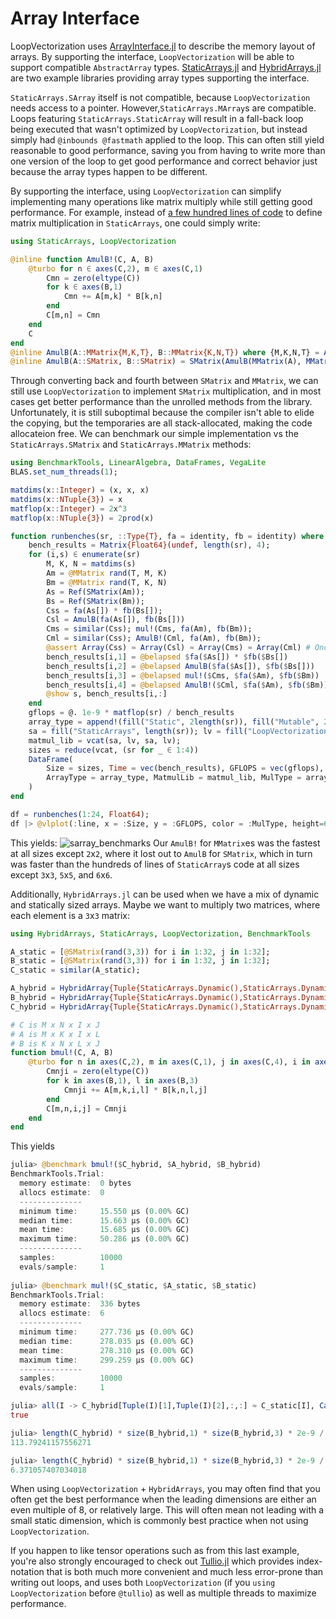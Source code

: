 

# Array Interface

LoopVectorization uses [ArrayInterface.jl](https://github.com/SciML/ArrayInterface.jl) to describe the memory layout of arrays. By supporting the interface, `LoopVectorization` will be able to support compatible `AbstractArray` types.
[StaticArrays.jl](https://github.com/JuliaArrays/StaticArrays.jl) and [HybridArrays.jl](https://github.com/mateuszbaran/HybridArrays.jl) are two example libraries providing array types supporting the interface.

`StaticArrays.SArray` itself is not compatible, because `LoopVectorization` needs access to a pointer. However,`StaticArrays.MArray`s are compatible. Loops featuring `StaticArrays.StaticArray` will result in a fall-back loop being executed
that wasn't optimized by `LoopVectorization`, but instead simply had `@inbounds @fastmath` applied to the loop. This can often still yield reasonable to good performance, saving you from having to write more than one version of the loop
to get good performance and correct behavior just because the array types happen to be different.

By supporting the interface, using `LoopVectorization` can simplify implementing many operations like matrix multiply while still getting good performance. For example, instead of [a few hundred lines of code](https://github.com/JuliaArrays/StaticArrays.jl/blob/0e431022954f0207eeb2c4f661b9f76936105c8a/src/matrix_multiply.jl#L4) to define matrix multiplication in `StaticArrays`, one could simply write:
```julia
using StaticArrays, LoopVectorization

@inline function AmulB!(C, A, B)
    @turbo for n ∈ axes(C,2), m ∈ axes(C,1)
        Cmn = zero(eltype(C))
        for k ∈ axes(B,1)
            Cmn += A[m,k] * B[k,n]
        end
        C[m,n] = Cmn
    end
    C
end
@inline AmulB(A::MMatrix{M,K,T}, B::MMatrix{K,N,T}) where {M,K,N,T} = AmulB!(MMatrix{M,N,T}(undef), A, B)
@inline AmulB(A::SMatrix, B::SMatrix) = SMatrix(AmulB(MMatrix(A), MMatrix(B)))
```
Through converting back and fourth between `SMatrix` and `MMatrix`, we can still use `LoopVectorization` to implement `SMatrix` multiplication, and in most cases get better performance than the unrolled methods from the library. Unfortunately, it is still suboptimal because the compiler isn't able to elide the copying, but the temporaries are all stack-allocated, making the code
allocateion free. We can benchmark our simple implementation vs the `StaticArrays.SMatrix` and `StaticArrays.MMatrix` methods:
```julia
using BenchmarkTools, LinearAlgebra, DataFrames, VegaLite
BLAS.set_num_threads(1);

matdims(x::Integer) = (x, x, x)
matdims(x::NTuple{3}) = x
matflop(x::Integer) = 2x^3
matflop(x::NTuple{3}) = 2prod(x)

function runbenches(sr, ::Type{T}, fa = identity, fb = identity) where {T}
    bench_results = Matrix{Float64}(undef, length(sr), 4);
    for (i,s) ∈ enumerate(sr)
        M, K, N = matdims(s)
        Am = @MMatrix rand(T, M, K)
        Bm = @MMatrix rand(T, K, N)
        As = Ref(SMatrix(Am));
        Bs = Ref(SMatrix(Bm));
        Css = fa(As[]) * fb(Bs[]);
        Csl = AmulB(fa(As[]), fb(Bs[]))
        Cms = similar(Css); mul!(Cms, fa(Am), fb(Bm));
        Cml = similar(Css); AmulB!(Cml, fa(Am), fb(Bm));
        @assert Array(Css) ≈ Array(Csl) ≈ Array(Cms) ≈ Array(Cml) # Once upon a time Julia crashed on ≈ for large static arrays
        bench_results[i,1] = @belapsed $fa($As[]) * $fb($Bs[])
        bench_results[i,2] = @belapsed AmulB($fa($As[]), $fb($Bs[]))
        bench_results[i,3] = @belapsed mul!($Cms, $fa($Am), $fb($Bm))
        bench_results[i,4] = @belapsed AmulB!($Cml, $fa($Am), $fb($Bm))
        @show s, bench_results[i,:]
    end
    gflops = @. 1e-9 * matflop(sr) / bench_results
    array_type = append!(fill("Static", 2length(sr)), fill("Mutable", 2length(sr)))
    sa = fill("StaticArrays", length(sr)); lv = fill("LoopVectorization", length(sr));
    matmul_lib = vcat(sa, lv, sa, lv);
    sizes = reduce(vcat, (sr for _ ∈ 1:4))
    DataFrame(
        Size = sizes, Time = vec(bench_results), GFLOPS = vec(gflops),
        ArrayType = array_type, MatmulLib = matmul_lib, MulType = array_type .* ' ' .* matmul_lib
    )
end

df = runbenches(1:24, Float64);
df |> @vlplot(:line, x = :Size, y = :GFLOPS, color = :MulType, height=640,width=960) |> save("sarraymatmul.svg")
```
This yields:
![sarray_benchmarks](https://raw.githubusercontent.com/JuliaSIMD/LoopVectorization.jl/docsassets/docs/src/assets/sarraymatmul.svg)
Our `AmulB!` for `MMatrix`es was the fastest at all sizes except `2`x`2`, where it lost out to `AmulB` for `SMatrix`, which in turn was faster than the hundreds of lines of
`StaticArray`s code at all sizes except `3`x`3`,  `5`x`5`, and  `6`x`6`.



Additionally, `HybridArrays.jl` can be used when we have a mix of dynamic and statically sized arrays. Maybe we want to multiply two matrices, where each element is a `3`x`3` matrix:
```julia
using HybridArrays, StaticArrays, LoopVectorization, BenchmarkTools

A_static = [@SMatrix(rand(3,3)) for i in 1:32, j in 1:32];
B_static = [@SMatrix(rand(3,3)) for i in 1:32, j in 1:32];
C_static = similar(A_static);

A_hybrid = HybridArray{Tuple{StaticArrays.Dynamic(),StaticArrays.Dynamic(),3,3}}(permutedims(reshape(reinterpret(Float64, A_static), (3,3,size(A_static)...)), (3,4,1,2)));
B_hybrid = HybridArray{Tuple{StaticArrays.Dynamic(),StaticArrays.Dynamic(),3,3}}(permutedims(reshape(reinterpret(Float64, B_static), (3,3,size(B_static)...)), (3,4,1,2)));
C_hybrid = HybridArray{Tuple{StaticArrays.Dynamic(),StaticArrays.Dynamic(),3,3}}(permutedims(reshape(reinterpret(Float64, C_static), (3,3,size(C_static)...)), (3,4,1,2)));

# C is M x N x I x J
# A is M x K x I x L
# B is K x N x L x J
function bmul!(C, A, B)
    @turbo for n in axes(C,2), m in axes(C,1), j in axes(C,4), i in axes(C,3)
        Cmnji = zero(eltype(C))
        for k in axes(B,1), l in axes(B,3)
            Cmnji += A[m,k,i,l] * B[k,n,l,j]
        end
        C[m,n,i,j] = Cmnji
    end
end
```
This yields
```julia
julia> @benchmark bmul!($C_hybrid, $A_hybrid, $B_hybrid)
BenchmarkTools.Trial:
  memory estimate:  0 bytes
  allocs estimate:  0
  --------------
  minimum time:     15.550 μs (0.00% GC)
  median time:      15.663 μs (0.00% GC)
  mean time:        15.685 μs (0.00% GC)
  maximum time:     50.286 μs (0.00% GC)
  --------------
  samples:          10000
  evals/sample:     1
  
julia> @benchmark mul!($C_static, $A_static, $B_static)
BenchmarkTools.Trial:
  memory estimate:  336 bytes
  allocs estimate:  6
  --------------
  minimum time:     277.736 μs (0.00% GC)
  median time:      278.035 μs (0.00% GC)
  mean time:        278.310 μs (0.00% GC)
  maximum time:     299.259 μs (0.00% GC)
  --------------
  samples:          10000
  evals/sample:     1

julia> all(I -> C_hybrid[Tuple(I)[1],Tuple(I)[2],:,:] ≈ C_static[I], CartesianIndices(C_static))
true

julia> length(C_hybrid) * size(B_hybrid,1) * size(B_hybrid,3) * 2e-9 / 15.55e-6 # GFLOPS loops + hybrid arrays
113.79241157556271

julia> length(C_hybrid) * size(B_hybrid,1) * size(B_hybrid,3) * 2e-9 / 277.736e-6 # GFLOPS LinearAlgebra.mul! + StaticArrays
6.371057407034018
```
When using `LoopVectorization` + `HybridArrays`, you may often find that you often get the best performance when the leading dimensions are either an even multiple of 8, or relatively large.
This will often mean not leading with a small static dimension, which is commonly best practice when not using `LoopVectorization`.

If you happen to like tensor operations such as from this last example, you're also strongly encouraged to check out [Tullio.jl](https://github.com/mcabbott/Tullio.jl) which provides index-notation that is both much more convenient and much less error-prone than writing out loops, and uses both `LoopVectorization` (if you `using LoopVectorization` before `@tullio`) as well as multiple threads to maximize performance.



